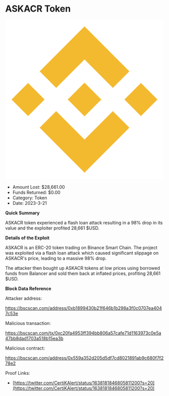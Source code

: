 # ASKACR Token
![ASKACR Token](/rektimages/ASKACR-Token.png)
- Amount Lost: $28,661.00
- Funds Returned: $0.00
- Category: Token
- Date: 2023-3-21

**Quick Summary**

ASKACR token experienced a flash loan attack resulting in a 98% drop in its value and the exploiter profited 28,661 $USD.

  


 **Details of the Exploit**

ASKACR is an ERC-20 token trading on Binance Smart Chain. The project was exploited via a flash loan attack which caused significant slippage on ASKACR's price, leading to a massive 98% drop. 

The attacker then bought up ASKACR tokens at low prices using borrowed funds from Balancer and sold them back at inflated prices, profiting 28,661 $USD.

  


 **Block Data Reference**

Attacker address:

https://bscscan.com/address/0xb1899430b21f646b1b298a3f0c0707ea4047c53e

  


Malicious transaction:

https://bscscan.com/tx/0xc20fa4953ff394bb806a57cafe71d1163973c0e5a47bb8dad1703a518b15ea3b

  


Malicious contract:

https://bscscan.com/address/0x559a352d205d5df7cd8021891ab9c680f7f278e2


Proof Links:
- [https://twitter.com/CertiKAlert/status/1638181846805811200?s=20](https://twitter.com/CertiKAlert/status/1638181846805811200?s=20)


